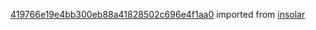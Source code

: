 [419766e19e4bb300eb88a41828502c696e4f1aa0](https://github.com/insolar/insolar/commit/419766e19e4bb300eb88a41828502c696e4f1aa0) imported from [insolar](https://github.com/insolar/insolar)
